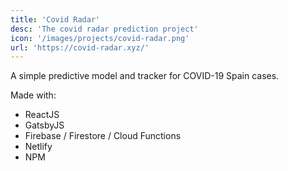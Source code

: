 ```yaml
---
title: 'Covid Radar'
desc: 'The covid radar prediction project'
icon: '/images/projects/covid-radar.png'
url: 'https://covid-radar.xyz/'
---
```


A simple predictive model and tracker for COVID-19 Spain cases.

Made with:

- ReactJS
- GatsbyJS
- Firebase / Firestore / Cloud Functions
- Netlify
- NPM
